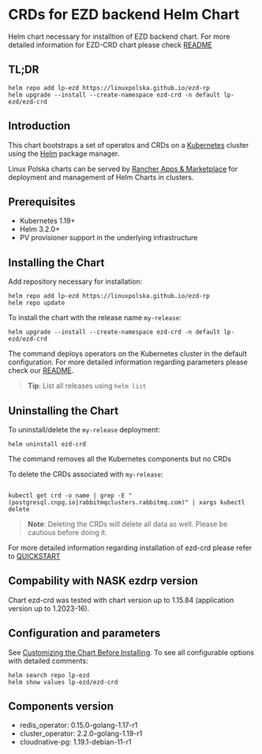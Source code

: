 <!--- app-name: ezd-crd -->
# CRDs for EZD backend Helm Chart

Helm chart necessary for installtion of EZD backend chart.
For more detailed information for EZD-CRD chart please check [README](https://github.com/linuxpolska/ezd-rp/blob/main/README.md)

## TL;DR

```console
helm repo add lp-ezd https://linuxpolska.github.io/ezd-rp
helm upgrade --install --create-namespace ezd-crd -n default lp-ezd/ezd-crd
```

## Introduction

This chart bootstraps a set of operatos and CRDs on a [Kubernetes](https://kubernetes.io) cluster using the [Helm](https://helm.sh) package manager.

Linux Polska charts can be served by [Rancher Apps & Marketplace](https://ranchermanager.docs.rancher.com/pages-for-subheaders/helm-charts-in-rancher) for deployment and management of Helm Charts in clusters.

## Prerequisites

- Kubernetes 1.19+
- Helm 3.2.0+
- PV provisioner support in the underlying infrastructure

## Installing the Chart

Add repository necessary for installation:

```console
helm repo add lp-ezd https://linuxpolska.github.io/ezd-rp
helm repo update
```

To install the chart with the release name `my-release`:

```console
helm upgrade --install --create-namespace ezd-crd -n default lp-ezd/ezd-crd
```

The command deploys operators on the Kubernetes cluster in the default configuration. For more detailed information regarding parameters please check our [README](https://github.com/linuxpolska/ezd-rp/blob/main/README.md).

> **Tip**: List all releases using `helm list`

## Uninstalling the Chart

To uninstall/delete the `my-release` deployment:

```console
helm uninstall ezd-crd
```

The command removes all the Kubernetes components but no CRDs

To delete the CRDs  associated with `my-release`:

```console

kubectl get crd -o name | grep -E "(postgresql.cnpg.io|rabbitmqclusters.rabbitmq.com)" | xargs kubectl delete 

```

> **Note**: Deleting the CRDs will delete all data as well. Please be cautious before doing it.

For more detailed information regarding installation of ezd-crd please refer to [QUICKSTART](https://github.com/linuxpolska/ezd-rp/blob/main/QUICKSTART.md)

## Compability with NASK ezdrp version

Chart ezd-crd was tested with chart version up to 1.15.84 (application version up to 1.2023-16).

## Configuration and parameters

See [Customizing the Chart Before Installing](https://helm.sh/docs/intro/using_helm/#customizing-the-chart-before-installing). To see all configurable options with detailed comments:

```console
helm search repo lp-ezd
helm show values lp-ezd/ezd-crd
```

## Components version
- redis_operator: 0.15.0-golang-1.17-r1
- cluster_operator: 2.2.0-golang-1.19-r1
- cloudnative-pg: 1.19.1-debian-11-r1

